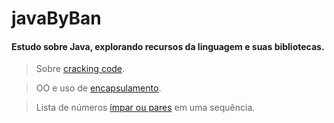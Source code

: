 # javaByBan
#### Estudo sobre Java, explorando recursos da linguagem e suas bibliotecas.

>Sobre [cracking code](TesteCrackingCode.java).

>OO e uso de [encapsulamento](Registros/RegistroTeste.java).

>Lista de números [ímpar ou pares](NumeroParImpar.java) em uma sequência.
